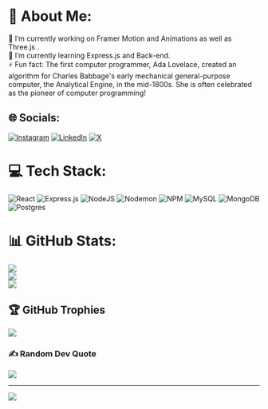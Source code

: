 # 💫 About Me:
🔭 I’m currently working on Framer Motion and Animations as well as Three.js .<br>🌱 I’m currently learning Express.js and Back-end.<br>⚡ Fun fact: The first computer programmer, Ada Lovelace, created an algorithm for Charles Babbage's early mechanical general-purpose computer, the Analytical Engine, in the mid-1800s. She is often celebrated as the pioneer of computer programming!


## 🌐 Socials:
[![Instagram](https://img.shields.io/badge/Instagram-%23E4405F.svg?logo=Instagram&logoColor=white)](https://instagram.com/xyz_15_xyz) [![LinkedIn](https://img.shields.io/badge/LinkedIn-%230077B5.svg?logo=linkedin&logoColor=white)](https://www.linkedin.com/in/muhammad-arshad-9aba6a24a/) [![X](https://img.shields.io/badge/X-black.svg?logo=X&logoColor=white)](https://x.com/simple_g812) 

# 💻 Tech Stack:
![React](https://img.shields.io/badge/react-%2320232a.svg?style=for-the-badge&logo=react&logoColor=%2361DAFB) ![Express.js](https://img.shields.io/badge/express.js-%23404d59.svg?style=for-the-badge&logo=express&logoColor=%2361DAFB) ![NodeJS](https://img.shields.io/badge/node.js-6DA55F?style=for-the-badge&logo=node.js&logoColor=white) ![Nodemon](https://img.shields.io/badge/NODEMON-%23323330.svg?style=for-the-badge&logo=nodemon&logoColor=%BBDEAD) ![NPM](https://img.shields.io/badge/NPM-%23CB3837.svg?style=for-the-badge&logo=npm&logoColor=white) ![MySQL](https://img.shields.io/badge/mysql-4479A1.svg?style=for-the-badge&logo=mysql&logoColor=white) ![MongoDB](https://img.shields.io/badge/MongoDB-%234ea94b.svg?style=for-the-badge&logo=mongodb&logoColor=white) ![Postgres](https://img.shields.io/badge/postgres-%23316192.svg?style=for-the-badge&logo=postgresql&logoColor=white)
# 📊 GitHub Stats:
![](https://github-readme-stats.vercel.app/api?username=Muhammad219055&theme=dark&hide_border=true&include_all_commits=true&count_private=true)<br/>
![](https://github-readme-streak-stats.herokuapp.com/?user=Muhammad219055&theme=dark&hide_border=true)<br/>
![](https://github-readme-stats.vercel.app/api/top-langs/?username=Muhammad219055&theme=dark&hide_border=true&include_all_commits=true&count_private=true&layout=compact)

## 🏆 GitHub Trophies
![](https://github-profile-trophy.vercel.app/?username=Muhammad219055&theme=radical&no-frame=false&no-bg=false&margin-w=4)

### ✍️ Random Dev Quote
![](https://quotes-github-readme.vercel.app/api?type=horizontal&theme=radical)

---
[![](https://visitcount.itsvg.in/api?id=Muhammad219055&icon=0&color=0)](https://visitcount.itsvg.in)

<!-- Proudly created with GPRM ( https://gprm.itsvg.in ) -->
